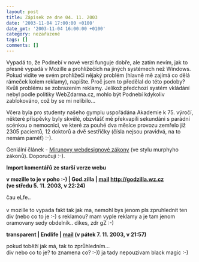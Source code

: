 ```yaml
---
layout: post
title: Zápisek ze dne 04. 11. 2003
date: '2003-11-04 17:00:00 +0100'
date_gmt: '2003-11-04 16:00:00 +0100'
category: nezařazené
tags: []
comments: []
---
```

<p>Vypadá to, že Podnebí v nové verzi funguje dobře, ale zatím nevím, jak to přesně vypadá v Mozille  a prohlížečích na jiných systémech než Windows. Pokud vidíte ve svém prohlížeči nějaký problém  (hlavně mě zajímá co dělá rámeček kolem reklamy), napište. Proč jsem to předělal do této podoby?  Kvůli problému se zobrazením reklamy. Jelikož předchozí systém vkládání nebyl podle  politiky WebZdarma.cz, mohlo být Podnebí kdykoliv zablokováno, což by se mi nelíbilo...</p>
<p>Včera byla pro studenty našeho gymplu uspořádána Akademie k 75. výročí, některé příspěvky  byly skvělé, obzvlášť  mě překvapili sekundáni s parádní scénkou o nemocnici, ve které za pouhé dva měsíce provozu zemřelo  již 2305 pacientů, 12 doktorů a dvě sestřičky (čísla nejsou pravidvá, na to nemám paměť) :-).</p>
<p>Geniální článek -  <a href="http://www.pooh.cz/aktovka-x/a.asp?a=2007144&amp;db=">Mirunovy webdesignové zákony</a>  (ve stylu murphyho zákonů). Doporučuji :-).</p>
<div class="import-komentaru">
<p><strong>Import komentářů ze starší verze webu</strong></p>
<div class="comment">
<p style="font-weight:bold"><span class="compredmet">v mozille to je v poho :-)</span> | <span class="comname">God.zilla</span> |  <a href="mailto:god dot zilla at seznam dot cz">mail</a>  <a href="http://godzilla.wz.cz">http://godzilla.wz.cz</a> (ve&nbsp;středu&nbsp;5.&nbsp;11.&nbsp;2003,&nbsp;v&nbsp;22:24)</p>
<p>čau eLfe.. <br>  <br> v mozille to vypada fakt tak jak ma, nemohl bys jenom pls zpruhlednit ten div (nebo co to je :-) s reklamou? mam vyple reklamy a je tam jenom oramovany sedy obdelnik.. dikes, zdr gZ :-) </p>
</div>
<div class="comment">
<p style="font-weight:bold"><span class="compredmet">transparent</span> | <span class="comname">Endlife</span> |  <a href="mailto:jan.martinek@post.cz">mail</a> (v&nbsp;pátek&nbsp;7.&nbsp;11.&nbsp;2003,&nbsp;v&nbsp;21:57)</p>
<p>pokud toběží jak má, tak to zprůhledním... <br> div nebo co to je? to znamena co? :-)) ja tady nepouzivam black magic :-) </p>
</div>
</div>
